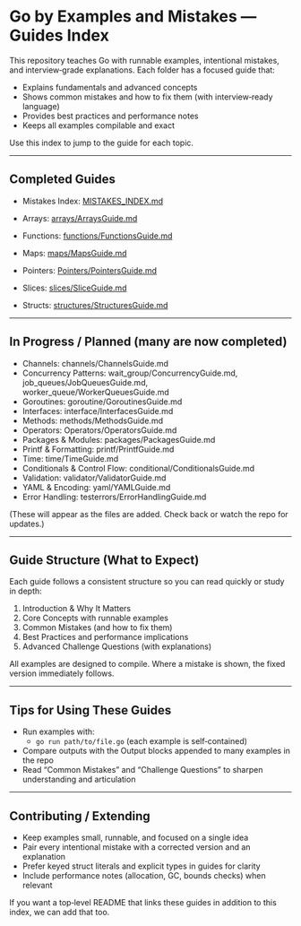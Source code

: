 # Go by Examples and Mistakes — Guides Index

This repository teaches Go with runnable examples, intentional mistakes, and interview‑grade explanations. Each folder has a focused guide that:
- Explains fundamentals and advanced concepts
- Shows common mistakes and how to fix them (with interview‑ready language)
- Provides best practices and performance notes
- Keeps all examples compilable and exact

Use this index to jump to the guide for each topic.

---

## Completed Guides

- Mistakes Index: [MISTAKES_INDEX.md](MISTAKES_INDEX.md)

- Arrays: [arrays/ArraysGuide.md](arrays/ArraysGuide.md)
- Functions: [functions/FunctionsGuide.md](functions/FunctionsGuide.md)
- Maps: [maps/MapsGuide.md](maps/MapsGuide.md)
- Pointers: [Pointers/PointersGuide.md](Pointers/PointersGuide.md)
- Slices: [slices/SliceGuide.md](slices/SliceGuide.md)
- Structs: [structures/StructuresGuide.md](structures/StructuresGuide.md)

---

## In Progress / Planned (many are now completed)

- Channels: channels/ChannelsGuide.md
- Concurrency Patterns: wait_group/ConcurrencyGuide.md, job_queues/JobQueuesGuide.md, worker_queue/WorkerQueuesGuide.md
- Goroutines: goroutine/GoroutinesGuide.md
- Interfaces: interface/InterfacesGuide.md
- Methods: methods/MethodsGuide.md
- Operators: Operators/OperatorsGuide.md
- Packages & Modules: packages/PackagesGuide.md
- Printf & Formatting: printf/PrintfGuide.md
- Time: time/TimeGuide.md
- Conditionals & Control Flow: conditional/ConditionalsGuide.md
- Validation: validator/ValidatorGuide.md
- YAML & Encoding: yaml/YAMLGuide.md
- Error Handling: testerrors/ErrorHandlingGuide.md

(These will appear as the files are added. Check back or watch the repo for updates.)

---

## Guide Structure (What to Expect)

Each guide follows a consistent structure so you can read quickly or study in depth:
1. Introduction & Why It Matters
2. Core Concepts with runnable examples
3. Common Mistakes (and how to fix them)
4. Best Practices and performance implications
5. Advanced Challenge Questions (with explanations)

All examples are designed to compile. Where a mistake is shown, the fixed version immediately follows.

---

## Tips for Using These Guides

- Run examples with:
  - `go run path/to/file.go` (each example is self‑contained)
- Compare outputs with the Output blocks appended to many examples in the repo
- Read “Common Mistakes” and “Challenge Questions” to sharpen understanding and articulation

---

## Contributing / Extending

- Keep examples small, runnable, and focused on a single idea
- Pair every intentional mistake with a corrected version and an explanation
- Prefer keyed struct literals and explicit types in guides for clarity
- Include performance notes (allocation, GC, bounds checks) when relevant

If you want a top‑level README that links these guides in addition to this index, we can add that too.

